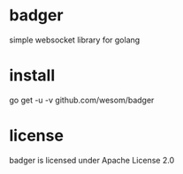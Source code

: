 # badger
simple websocket library for golang

# install
go get -u -v github.com/wesom/badger

# license
badger is licensed under Apache License 2.0
